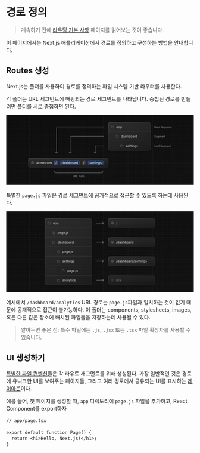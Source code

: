 # 경로 정의

> 계속하기 전에 [라우팅 기본 사항](https://nextjs.org/docs/app/building-your-application/routing) 페이지를 읽어보는 것이 좋습니다.

이 페이지에서는 Next.js 애플리케이션에서 경로를 정의하고 구성하는 방법을 안내합니다.

## Routes 생성

Next.js는 폴더를 사용하여 경로를 정의하는 파일 시스템 기반 라우터를 사용한다.

각 폴더는 URL 세그먼트에 매핑되는 경로 세그먼트를 나타냅니다. 중첩된 경로를 만들려면 폴더를 서로 중첩하면 된다.

![Alt text](image.png)

특별한 `page.js` 파일은 경로 세그먼트에 공개적으로 접근할 수 있도록 하는데 사용된다.

![Alt text](image-1.png)

예시에서 `/dashboard/analytics` URL 경로는 `page.js`파일과 일치하는 것이 없기 때문에 공개적으로 접근이 불가능하다. 이 폴더는 components, stylesheets, images, 혹은 다른 같은 장소에 배치된 파일들을 저장하는데 사용될 수 있다.

> 알아두면 좋은 점: 특수 파일에는 `.js`, `.jsx` 또는 `.tsx` 파일 확장자를 사용할 수 있습니다.

## UI 생성하기

[특별한 파일 컨벤션](https://nextjs.org/docs/app/building-your-application/routing)들은 각 라우트 새그먼트를 위해 생성된다. 가장 일반적인 것은 경로에 유니크한 UI를 보여주는 페이지들, 그리고 여러 경로에서 공유되는 UI를 표시하는 [레이아웃](https://nextjs.org/docs/app/building-your-application/routing/pages-and-layouts#layouts)이다.

예를 들어, 첫 페이지를 생성할 때, `app` 디렉토리에 `page.js` 파일을 추가하고, React Component를 export하자

```tsx
// app/page.tsx

export default function Page() {
  return <h1>Hello, Next.js!</h1>;
}
```

